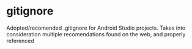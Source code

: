 # gitignore
Adopted/recomended .gitignore for Android Studio projects. Takes into consideration multiple recomendations found on the web, and properly referenced
